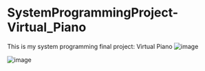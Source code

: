 # SystemProgrammingProject-Virtual_Piano
This is my system programming final project: Virtual Piano
![image](https://github.com/EdenTzuberi/SystemProgrammingProject-Virtual_Piano/assets/78656006/02cf0ab0-8059-4c85-8fbc-642bc5fe8fc1)

![image](https://github.com/EdenTzuberi/SystemProgrammingProject-Virtual_Piano/assets/78656006/69e191a3-1793-40a4-8acf-09815a06a35d)

